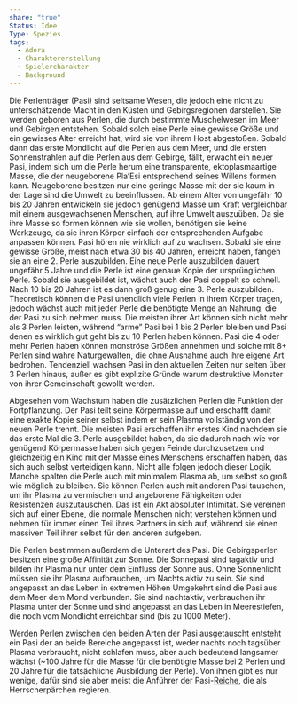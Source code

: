 ```yaml
---
share: "true"
Status: Idee
Type: Spezies
tags:
  - Adora
  - Charaktererstellung
  - Spielercharakter
  - Background
---
```

Die Perlenträger (Pasi) sind seltsame Wesen, die jedoch eine nicht zu unterschätzende Macht in den Küsten und Gebirgsregionen darstellen. 
Sie werden geboren aus Perlen, die durch bestimmte Muschelwesen im Meer und Gebirgen entstehen. Sobald solch eine Perle eine gewisse Größe und ein gewisses Alter erreicht hat, wird sie von ihrem Host abgestoßen. Sobald dann das erste Mondlicht auf die Perlen aus dem Meer, und die ersten Sonnenstrahlen auf die Perlen aus dem Gebirge, fällt, erwacht ein neuer Pasi, indem sich um die Perle herum eine transparente, ektoplasmaartige Masse, die der neugeborene Pla’Esi entsprechend seines Willens formen kann. Neugeborene besitzen nur eine geringe Masse mit der sie kaum in der Lage sind die Umwelt zu beeinflussen. Ab einem Alter von ungefähr 10 bis 20 Jahren entwickeln sie jedoch genügend Masse um Kraft vergleichbar mit einem ausgewachsenen Menschen, auf ihre Umwelt auszuüben. Da sie ihre Masse so formen können wie sie wollen, benötigen sie keine Werkzeuge, da sie ihren Körper einfach der entsprechenden Aufgabe anpassen können.
Pasi hören nie wirklich auf zu wachsen. Sobald sie eine gewisse Größe, meist nach etwa 30 bis 40 Jahren, erreicht haben, fangen sie an eine 2. Perle auszubilden. Eine neue Perle auszubilden dauert ungefähr 5 Jahre und die Perle ist eine genaue Kopie der ursprünglichen Perle. Sobald sie ausgebildet ist, wächst auch der Pasi doppelt so schnell. Nach 10 bis 20 Jahren ist es dann groß genug eine 3. Perle auszubilden. Theoretisch können die Pasi unendlich viele Perlen in ihrem Körper tragen, jedoch wächst auch mit jeder Perle die benötigte Menge an Nahrung, die der Pasi zu sich nehmen muss. Die meisten ihrer Art können sich nicht mehr als 3 Perlen leisten, während “arme” Pasi bei 1 bis 2 Perlen bleiben und Pasi denen es wirklich gut geht bis zu 10 Perlen haben können. Pasi die 4 oder mehr Perlen haben können monströse Größen annehmen und solche mit 8+ Perlen sind wahre Naturgewalten, die ohne Ausnahme auch ihre eigene Art bedrohen. Tendenziell wachsen Pasi in den aktuellen Zeiten nur selten über 3 Perlen hinaus, außer es gibt explizite Gründe warum destruktive Monster von ihrer Gemeinschaft gewollt werden. 

Abgesehen vom Wachstum haben die zusätzlichen Perlen die Funktion der Fortpflanzung. Der Pasi teilt seine Körpermasse auf und erschafft damit eine exakte Kopie seiner selbst indem er sein Plasma vollständig von der neuen Perle trennt. Die meisten Pasi erschaffen ihr erstes Kind nachdem sie das erste Mal die 3. Perle ausgebildet haben, da sie dadurch nach wie vor genügend Körpermasse haben sich gegen Feinde durchzusetzen und gleichzeitig ein Kind mit der Masse eines Menschens erschaffen haben, das sich auch selbst verteidigen kann. Nicht alle folgen jedoch dieser Logik. Manche spalten die Perle auch mit minimalem Plasma ab, um selbst so groß wie möglich zu bleiben. 
Sie können Perlen auch mit anderen Pasi tauschen, um ihr Plasma zu vermischen und angeborene Fähigkeiten oder Resistenzen auszutauschen. Das ist ein Akt absoluter Intimität. Sie vereinen sich auf einer Ebene, die normale Menschen nicht verstehen können und nehmen für immer einen Teil ihres Partners in sich auf, während sie einen massiven Teil ihrer selbst für den anderen aufgeben. 

Die Perlen bestimmen außerdem die Unterart des Pasi. Die Gebirgsperlen besitzen eine große Affinität zur Sonne. Die Sonnepasi sind tagaktiv und bilden ihr Plasma nur unter dem Einfluss der Sonne aus. Ohne Sonnenlicht müssen sie ihr Plasma aufbrauchen, um Nachts aktiv zu sein. Sie sind angepasst an das Leben in extremen Höhen 
Umgekehrt sind die Pasi aus dem Meer dem Mond verbunden. Sie sind nachtaktiv, verbrauchen ihr Plasma unter der Sonne und sind angepasst an das Leben in Meerestiefen, die noch vom Mondlicht erreichbar sind (bis zu 1000 Meter). 

Werden Perlen zwischen den beiden Arten der Pasi ausgetauscht entsteht ein Pasi der an beide Bereiche angepasst ist, weder nachts noch tagsüber Plasma verbraucht, nicht schlafen muss, aber auch bedeutend langsamer wächst (~100 Jahre für die Masse für die benötigte Masse bei 2 Perlen und 20 Jahre für die tatsächliche Ausbildung der Perle).  Von ihnen gibt es nur wenige, dafür sind sie aber meist die Anführer der Pasi-[Reiche](../../../Reiche.md), die als Herrscherpärchen regieren. 